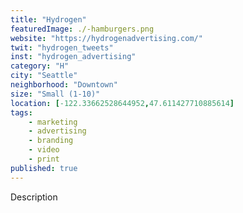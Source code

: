 ```yaml
---
title: "Hydrogen"
featuredImage: ./-hamburgers.png
website: "https://hydrogenadvertising.com/"
twit: "hydrogen_tweets"
inst: "hydrogen_advertising"
category: "H"
city: "Seattle"
neighborhood: "Downtown"
size: "Small (1-10)"
location: [-122.33662528644952,47.611427710885614]
tags:
    - marketing
    - advertising
    - branding
    - video
    - print
published: true
---
```


Description
